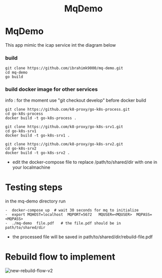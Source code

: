 <h1 align="center">MqDemo</h1>


# MqDemo

This app mimic  the icap service  int the diagram below 



###  build
```
git clone https://github.com/ibrahimk9000/mq-demo.git
cd mq-demo
go build
```

### build docker image for other services
info : for the moment use "git checkout develop" before docker build
```
git clone https://github.com/k8-proxy/go-k8s-process.git
cd go-k8s-process
docker build -t go-k8s-process .
```
```
git clone https://github.com/k8-proxy/go-k8s-srv1.git
cd go-k8s-srv1
docker build -t go-k8s-srv1 .
```
```
git clone https://github.com/k8-proxy/go-k8s-srv2.git
cd go-k8s-srv2
docker build -t go-k8s-srv2 .
```
- edit the docker-compose file to replace /path/to/shared/dir with one in your localmachine 

# Testing steps

in the mq-demo directory run 
  ```
-  docker-compose up  # wait 30 seconds for mq to initialize
-  export MQHOST=localhost  MQPORT=5672   MQUSER=<MQUSER>  MQPASS=<MQPASS>
-  ./mq-demo  file.pdf   # the file.pdf should be in  path/to/shared/dir
```
- the processed file will be saved in path/to/shared/dir/rebuild-file.pdf

# Rebuild flow to implement

![new-rebuild-flow-v2](https://github.com/k8-proxy/go-k8s-infra/raw/main/diagram/go-k8s-infra.png)

